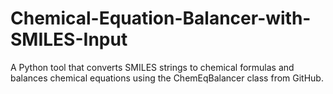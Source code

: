 # Chemical-Equation-Balancer-with-SMILES-Input
A Python tool that converts SMILES strings to chemical formulas and balances chemical equations using the ChemEqBalancer class from GitHub.
